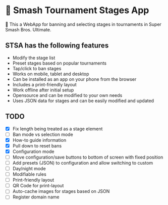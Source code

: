 # :iphone: Smash Tournament Stages App  
:wave: This a WebApp for banning and selecting stages in tournaments in Super Smash Bros. Ultimate.

## STSA has the following features
- Modify the stage list
- Preset stages based on popular tournaments
- Tap/click to ban stages
- Works on mobile, tablet and desktop
- Can be installed as an app on your phone from the browser
- Includes a print-friendly layout
- Work offline after initial setup
- Opensource and can be modified to your own needs
- Uses JSON data for stages and can be easily modified and updated
 

## TODO
- [X] Fix length being treated as a stage element
- [ ] Ban mode vs selection mode
- [X] How-to guide information
- [X] Pull down to reset bans
- [X] Configuration mode
- [ ] Move configuration/save buttons to bottom of screen with fixed position
- [ ] Add presets (JSON) to configuration and allow switching to custom
- [ ] Day/night mode
- [ ] Modifiable rules
- [ ] Print-friendly layout
- [ ] QR Code for print-layout
- [ ] Auto-cache images for stages based on JSON
- [ ] Register domain name
